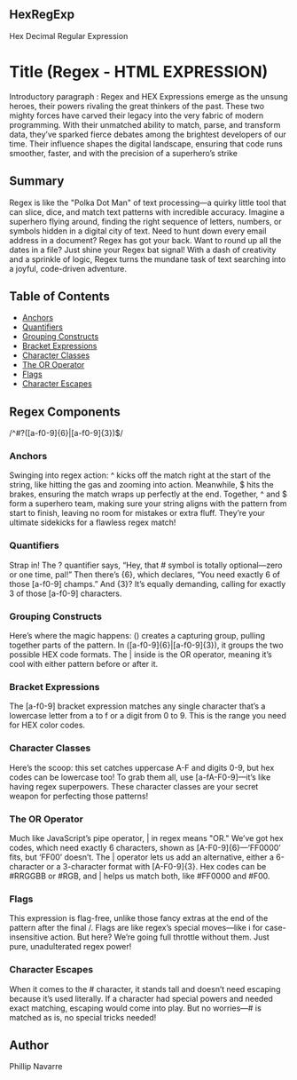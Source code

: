 ## HexRegExp
Hex Decimal Regular Expression 

# Title (Regex - HTML EXPRESSION)

Introductory paragraph :  Regex and HEX Expressions emerge as the unsung heroes, their powers rivaling the great thinkers of the past. These two mighty forces have carved their legacy into the very fabric of modern programming. With their unmatched ability to match, parse, and transform data, they’ve sparked fierce debates among the brightest developers of our time. Their influence shapes the digital landscape, ensuring that code runs smoother, faster, and with the precision of a superhero’s strike

## Summary

Regex is like the "Polka Dot Man" of text processing—a quirky little tool that can slice, dice, and match text patterns with incredible accuracy. Imagine a superhero flying around, finding the right sequence of letters, numbers, or symbols hidden in a digital city of text. Need to hunt down every email address in a document? Regex has got your back. Want to round up all the dates in a file? Just shine your Regex bat signal! With a dash of creativity and a sprinkle of logic, Regex turns the mundane task of text searching into a joyful, code-driven adventure.

## Table of Contents

- [Anchors](#anchors)
- [Quantifiers](#quantifiers)
- [Grouping Constructs](#grouping-constructs)
- [Bracket Expressions](#bracket-expressions)
- [Character Classes](#character-classes)
- [The OR Operator](#the-or-operator)
- [Flags](#flags)
- [Character Escapes](#character-escapes)

## Regex Components

/^#?([a-f0-9]{6}|[a-f0-9]{3})$/

### Anchors

Swinging into regex action: ^ kicks off the match right at the start of the string, like hitting the gas and zooming into action. Meanwhile, $ hits the brakes, ensuring the match wraps up perfectly at the end. Together, ^ and $ form a superhero team, making sure your string aligns with the pattern from start to finish, leaving no room for mistakes or extra fluff. They’re your ultimate sidekicks for a flawless regex match!

### Quantifiers

Strap in! The ? quantifier says, “Hey, that # symbol is totally optional—zero or one time, pal!” Then there’s {6}, which declares, “You need exactly 6 of those [a-f0-9] champs.” And {3}? It’s equally demanding, calling for exactly 3 of those [a-f0-9] characters.

### Grouping Constructs

Here’s where the magic happens: () creates a capturing group, pulling together parts of the pattern. In ([a-f0-9]{6}|[a-f0-9]{3}), it groups the two possible HEX code formats. The | inside is the OR operator, meaning it’s cool with either pattern before or after it.

### Bracket Expressions

The [a-f0-9] bracket expression matches any single character that’s a lowercase letter from a to f or a digit from 0 to 9. This is the range you need for HEX color codes.

### Character Classes

Here’s the scoop: this set catches uppercase A-F and digits 0-9, but hex codes can be lowercase too! To grab them all, use [a-fA-F0-9]—it’s like having regex superpowers. These character classes are your secret weapon for perfecting those patterns!

### The OR Operator

Much like JavaScript’s pipe operator, | in regex means "OR." We’ve got hex codes, which need exactly 6 characters, shown as [A-F0-9]{6}—‘FF0000’ fits, but ‘FF00’ doesn’t. The | operator lets us add an alternative, either a 6-character or a 3-character format with [A-F0-9]{3}. Hex codes can be #RRGGBB or #RGB, and | helps us match both, like #FF0000 and #F00.

### Flags

This expression is flag-free, unlike those fancy extras at the end of the pattern after the final /. Flags are like regex’s special moves—like i for case-insensitive action. But here? We’re going full throttle without them. Just pure, unadulterated regex power!

### Character Escapes

When it comes to the # character, it stands tall and doesn’t need escaping because it’s used literally. If a character had special powers and needed exact matching, escaping would come into play. But no worries—# is matched as is, no special tricks needed!


## Author
Phillip Navarre